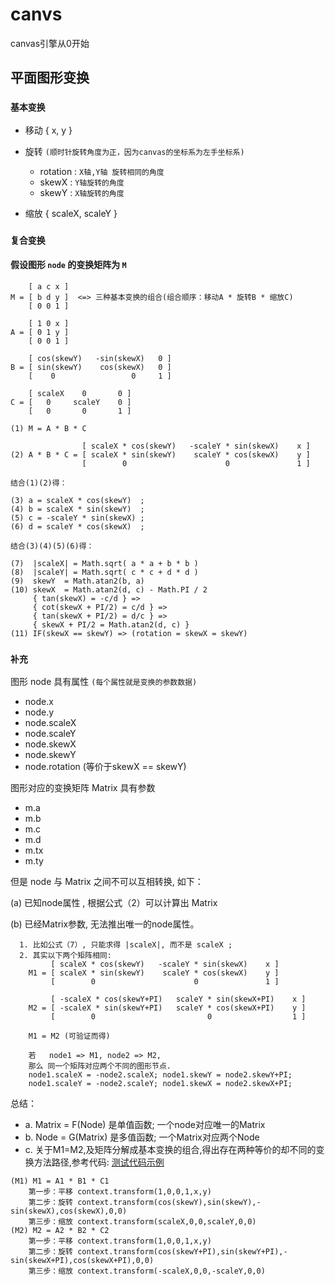# canvs
canvas引擎从0开始

## 平面图形变换

### `基本变换`

* 移动 { x, y }

* 旋转  `(顺时针旋转角度为正，因为canvas的坐标系为左手坐标系)`
    * rotation : `X轴,Y轴 旋转相同的角度`
    * skewX    : `Y轴旋转的角度`
    * skewY    : `X轴旋转的角度`

* 缩放 { scaleX, scaleY }

### `复合变换`

#### 假设图形 `node` 的变换矩阵为 `M`
```
    [ a c x ]
M = [ b d y ]  <=> 三种基本变换的组合(组合顺序：移动A * 旋转B * 缩放C)
    [ 0 0 1 ]

    [ 1 0 x ]       
A = [ 0 1 y ]   
    [ 0 0 1 ]        

    [ cos(skewY)   -sin(skewX)   0 ]  
B = [ sin(skewY)    cos(skewX)   0 ] 
    [    0                 0     1 ]

    [ scaleX    0       0 ]
C = [   0     scaleY    0 ]
    [   0       0       1 ]

(1) M = A * B * C 

                [ scaleX * cos(skewY)   -scaleY * sin(skewX)    x ]
(2) A * B * C = [ scaleX * sin(skewY)    scaleY * cos(skewX)    y ]
                [        0                      0               1 ]

结合(1)(2)得：

(3) a = scaleX * cos(skewY)  ;
(4) b = scaleX * sin(skewY)  ;
(5) c = -scaleY * sin(skewX) ;
(6) d = scaleY * cos(skewX)  ;

结合(3)(4)(5)(6)得：

(7)  |scaleX| = Math.sqrt( a * a + b * b )
(8)  |scaleY| = Math.sqrt( c * c + d * d )
(9)  skewY  = Math.atan2(b, a)
(10) skewX  = Math.atan2(d, c) - Math.PI / 2 
     { tan(skewX) = -c/d } =>
     { cot(skewX + PI/2) = c/d } =>
     { tan(skewX + PI/2) = d/c } => 
     { skewX + PI/2 = Math.atan2(d, c) }
(11) IF(skewX == skewY) => (rotation = skewX = skewY)
```
### `补充`
图形 node 具有属性 `(每个属性就是变换的参数数据)`
* node.x 
* node.y
* node.scaleX
* node.scaleY
* node.skewX
* node.skewY
* node.rotation (等价于skewX == skewY)

图形对应的变换矩阵 Matrix 具有参数
* m.a 
* m.b
* m.c
* m.d
* m.tx
* m.ty

但是 node 与 Matrix 之间不可以互相转换, 如下：

(a) 已知node属性 ,  根据公式（2）可以计算出 Matrix 

(b) 已经Matrix参数, 无法推出唯一的node属性。
```
  1. 比如公式（7）, 只能求得 |scaleX|, 而不是 scaleX ;
  2. 其实以下两个矩阵相同:
         [ scaleX * cos(skewY)   -scaleY * sin(skewX)    x ]
    M1 = [ scaleX * sin(skewY)    scaleY * cos(skewX)    y ]
         [        0                      0               1 ]

         [ -scaleX * cos(skewY+PI)   scaleY * sin(skewX+PI)    x ]
    M2 = [ -scaleX * sin(skewY+PI)   scaleY * cos(skewX+PI)    y ]
         [        0                         0                  1 ]

    M1 = M2 (可验证而得)

    若   node1 => M1, node2 => M2,
    那么 同一个矩阵对应两个不同的图形节点.
    node1.scaleX = -node2.scaleX; node1.skewY = node2.skewY+PI;
    node1.scaleY = -node2.scaleY; node1.skewX = node2.skewX+PI;
```
总结： 
* a. Matrix = F(Node) 是单值函数;  一个node对应唯一的Matrix
* b. Node = G(Matrix) 是多值函数;  一个Matrix对应两个Node
* c. 关于M1=M2,及矩阵分解成基本变换的组合,得出存在两种等价的却不同的变换方法路径,参考代码: [测试代码示例](test/testMatrix.html)
```
(M1) M1 = A1 * B1 * C1
    第一步：平移 context.transform(1,0,0,1,x,y)
    第二步：旋转 context.transform(cos(skewY),sin(skewY),-sin(skewX),cos(skewX),0,0)
    第三步：缩放 context.transform(scaleX,0,0,scaleY,0,0)
(M2) M2 = A2 * B2 * C2 
    第一步：平移 context.transform(1,0,0,1,x,y)
    第二步：旋转 context.transform(cos(skewY+PI),sin(skewY+PI),-sin(skewX+PI),cos(skewX+PI),0,0)
    第三步：缩放 context.transform(-scaleX,0,0,-scaleY,0,0)
```
